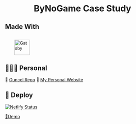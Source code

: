
<h1 align="center">
  ByNoGame Case Study
</h1>
  <p><h2> Made With </h2></p>
  <p style="margin: 30px;">
    <a href="https://www.gatsbyjs.org">
      <img alt="Gatsby" src="https://www.gatsbyjs.org/monogram.svg" width="50" />
    </a>
  </p>
  
## 👨🏼‍💻 Personal

🚀 [Guncel Repo](https://github.com/batin/batin.co)
🚀 [My Personal Website](https://batin.co/)

## 💫 Deploy

[![Netlify Status](https://api.netlify.com/api/v1/badges/ccde0e91-a2f9-423e-9637-3e32c21d460b/deploy-status)](https://bynogame.netlify.com/)

[🚀Demo](https://bynogame.netlify.com/)